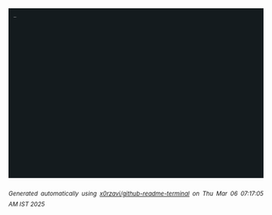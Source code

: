 <div align="justify">
<picture>
    <source media="(prefers-color-scheme: dark)" srcset="./output.gif">
    <source media="(prefers-color-scheme: light)" srcset="./output.gif">
    <img alt="GIFOS" src="output.gif">
</picture>

<sub><i>Generated automatically using [x0rzavi/github-readme-terminal](https://github.com/x0rzavi/github-readme-terminal) on Thu Mar 06 07:17:05 AM IST 2025</i></sub>

<!-- <details>
<summary>More details</summary>

</details> -->
</div>

<!-- Image deletion URL: NONE -->